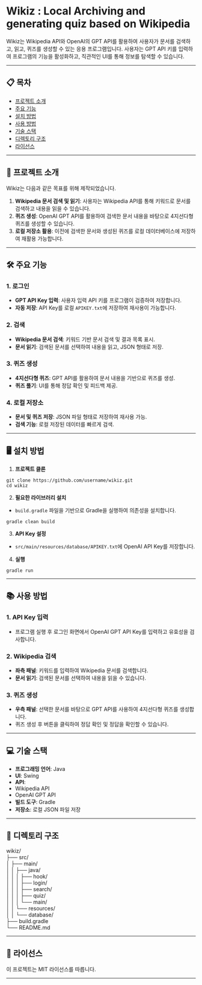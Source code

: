 # Wikiz : Local Archiving and generating quiz based on Wikipedia

Wikiz는 Wikipedia API와 OpenAI의 GPT API를 활용하여 사용자가 문서를 검색하고, 읽고, 퀴즈를 생성할 수 있는 응용 프로그램입니다. 사용자는 GPT API 키를 입력하여 프로그램의 기능을 활성화하고, 직관적인 UI를 통해 정보를 탐색할 수 있습니다.

---

## 📋 목차

- [프로젝트 소개](#프로젝트-소개)
- [주요 기능](#주요-기능)
- [설치 방법](#설치-방법)
- [사용 방법](#사용-방법)
- [기술 스택](#기술-스택)
- [디렉토리 구조](#디렉토리-구조)
- [라이선스](#라이선스)

---

## 🌟 프로젝트 소개

Wikiz는 다음과 같은 목표를 위해 제작되었습니다.
1. **Wikipedia 문서 검색 및 읽기**: 사용자는 Wikipedia API를 통해 키워드로 문서를 검색하고 내용을 읽을 수 있습니다.
2. **퀴즈 생성**: OpenAI GPT API를 활용하여 검색한 문서 내용을 바탕으로 4지선다형 퀴즈를 생성할 수 있습니다.
3. **로컬 저장소 활용**: 이전에 검색한 문서와 생성된 퀴즈를 로컬 데이터베이스에 저장하여 재활용 가능합니다.

---

## 🛠️ 주요 기능

### 1. 로그인
- **GPT API Key 입력**: 사용자 입력 API 키를 프로그램이 검증하여 저장합니다.
- **자동 저장**: API Key를 로컬 `APIKEY.txt`에 저장하여 재사용이 가능합니다.

### 2. 검색
- **Wikipedia 문서 검색**: 키워드 기반 문서 검색 및 결과 목록 표시.
- **문서 읽기**: 검색된 문서를 선택하여 내용을 읽고, JSON 형태로 저장.

### 3. 퀴즈 생성
- **4지선다형 퀴즈**: GPT API를 활용하여 문서 내용을 기반으로 퀴즈를 생성.
- **퀴즈 풀기**: UI를 통해 정답 확인 및 피드백 제공.

### 4. 로컬 저장소
- **문서 및 퀴즈 저장**: JSON 파일 형태로 저장하여 재사용 가능.
- **검색 기능**: 로컬 저장된 데이터를 빠르게 검색.

---

## 🖥️ 설치 방법

1. **프로젝트 클론**
```
git clone https://github.com/username/wikiz.git
cd wikiz
```

2. **필요한 라이브러리 설치**
- `build.gradle` 파일을 기반으로 Gradle을 실행하여 의존성을 설치합니다.
```
gradle clean build
```

3. **API Key 설정**
- `src/main/resources/database/APIKEY.txt`에 OpenAI API Key를 저장합니다.

4. **실행**
```
gradle run
```

---

## 📚 사용 방법

### 1. API Key 입력
- 프로그램 실행 후 로그인 화면에서 OpenAI GPT API Key를 입력하고 유효성을 검사합니다.

### 2. Wikipedia 검색
- **좌측 패널**: 키워드를 입력하여 Wikipedia 문서를 검색합니다.
- **문서 읽기**: 검색된 문서를 선택하여 내용을 읽을 수 있습니다.

### 3. 퀴즈 생성
- **우측 패널**: 선택한 문서를 바탕으로 GPT API를 사용하여 4지선다형 퀴즈를 생성합니다.
- 퀴즈 생성 후 버튼을 클릭하여 정답 확인 및 정답을 확인할 수 있습니다.

---

## 💻 기술 스택

- **프로그래밍 언어**: Java
- **UI**: Swing
- **API**:
- Wikipedia API
- OpenAI GPT API
- **빌드 도구**: Gradle
- **저장소**: 로컬 JSON 파일 저장

---

## 📂 디렉토리 구조
wikiz/ <br />
├── src/ <br />
│   ├── main/ <br />
│   │   ├── java/ <br />
│   │   │   ├── hook/ <br />
│   │   │   ├── login/ <br />
│   │   │   ├── search/ <br />
│   │   │   ├── quiz/ <br />
│   │   │   └── main/ <br />
│   │   └── resources/ <br />
│   │       └── database/ <br />
├── build.gradle <br />
└── README.md <br />

---

## 📜 라이선스

이 프로젝트는 MIT 라이선스를 따릅니다.

---
